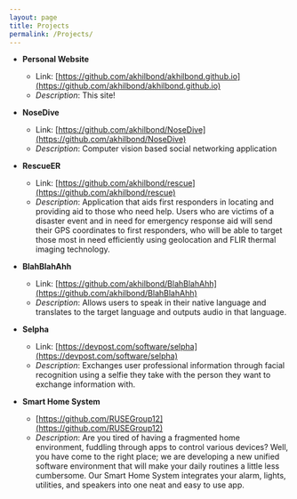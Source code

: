 ```yaml
---
layout: page
title: Projects
permalink: /Projects/
---
```


- **Personal Website**
  - Link: [https://github.com/akhilbond/akhilbond.github.io](https://github.com/akhilbond/akhilbond.github.io)
  - *Description*: This site!

- **NoseDive**
  - Link: [https://github.com/akhilbond/NoseDive](https://github.com/akhilbond/NoseDive)
  - *Description*: Computer vision based social networking application

- **RescueER**
  - Link: [https://github.com/akhilbond/rescue](https://github.com/akhilbond/rescue)
  - *Description*: Application that aids first responders in locating and providing aid to those who need help. Users who are victims of a disaster event and in need for emergency response aid will send their GPS coordinates to first responders, who will be able to target those most in need efficiently using geolocation and FLIR thermal imaging technology.

- **BlahBlahAhh**
  - Link: [https://github.com/akhilbond/BlahBlahAhh](https://github.com/akhilbond/BlahBlahAhh)
  - *Description*: Allows users to speak in their native language and translates to the target language and outputs audio in that language.

- **Selpha**
  - Link: [https://devpost.com/software/selpha](https://devpost.com/software/selpha)
  - *Description*: Exchanges user professional information through facial recognition using a selfie they take with the person they want to exchange information with.

- **Smart Home System**
  - [https://github.com/RUSEGroup12](https://github.com/RUSEGroup12)
  - *Description*: Are you tired of having a fragmented home environment, fuddling through apps to control various devices? Well, you have come to the right place; we are developing a new unified software environment that will make your daily routines a little less cumbersome. Our Smart Home System integrates your alarm, lights, utilities, and speakers into one neat and easy to use app.
